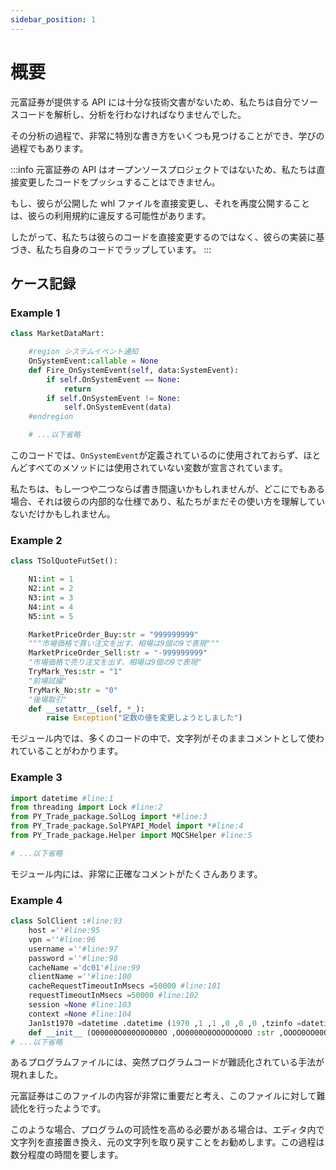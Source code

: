 ```yaml
---
sidebar_position: 1
---
```


# 概要

元富証券が提供する API には十分な技術文書がないため、私たちは自分でソースコードを解析し、分析を行わなければなりませんでした。

その分析の過程で、非常に特別な書き方をいくつも見つけることができ、学びの過程でもあります。

:::info
元富証券の API はオープンソースプロジェクトではないため、私たちは直接変更したコードをプッシュすることはできません。

もし、彼らが公開した whl ファイルを直接変更し、それを再度公開することは、彼らの利用規約に違反する可能性があります。

したがって、私たちは彼らのコードを直接変更するのではなく、彼らの実装に基づき、私たち自身のコードでラップしています。
:::

## ケース記録

### Example 1

```python title="SolPYAPI/PY_Trade_package/MarketDataMart.py"
class MarketDataMart:

    #region システムイベント通知
    OnSystemEvent:callable = None
    def Fire_OnSystemEvent(self, data:SystemEvent):
        if self.OnSystemEvent == None:
            return
        if self.OnSystemEvent != None:
            self.OnSystemEvent(data)
    #endregion

    # ...以下省略
```

このコードでは、`OnSystemEvent`が定義されているのに使用されておらず、ほとんどすべてのメソッドには使用されていない変数が宣言されています。

私たちは、もし一つや二つならば書き間違いかもしれませんが、どこにでもある場合、それは彼らの内部的な仕様であり、私たちがまだその使い方を理解していないだけかもしれません。

### Example 2

```python title="SolPYAPI/PY_Trade_package/SolPYAPI_Model.py"
class TSolQuoteFutSet():

    N1:int = 1
    N2:int = 2
    N3:int = 3
    N4:int = 4
    N5:int = 5

    MarketPriceOrder_Buy:str = "999999999"
    """市場価格で買い注文を出す、相場は9個の9で表現"""
    MarketPriceOrder_Sell:str = "-999999999"
    "市場価格で売り注文を出す、相場は9個の9で表現"
    TryMark_Yes:str = "1"
    "前場試撮"
    TryMark_No:str = "0"
    "後場取引"
    def __setattr__(self, *_):
        raise Exception("定数の値を変更しようとしました")
```

モジュール内では、多くのコードの中で、文字列がそのままコメントとして使われていることがわかります。

### Example 3

```python title="SolPYAPI/PY_Trade_package/SolClientOB.py"
import datetime #line:1
from threading import Lock #line:2
from PY_Trade_package.SolLog import *#line:3
from PY_Trade_package.SolPYAPI_Model import *#line:4
from PY_Trade_package.Helper import MQCSHelper #line:5

# ...以下省略
```

モジュール内には、非常に正確なコメントがたくさんあります。

### Example 4

```python title="SolPYAPI/PY_Trade_package/SolClientOB.py"
class SolClient :#line:93
    host =''#line:95
    vpn =''#line:96
    username =''#line:97
    password =''#line:98
    cacheName ='dc01'#line:99
    clientName =''#line:100
    cacheRequestTimeoutInMsecs =50000 #line:101
    requestTimeoutInMsecs =50000 #line:102
    session =None #line:103
    context =None #line:104
    Jan1st1970 =datetime .datetime (1970 ,1 ,1 ,0 ,0 ,0 ,tzinfo =datetime .timezone .utc )#line:106
    def __init__ (O00000O000O0O000O ,OO0000O0OOOOOOO0O :str ,OOOO0OO00O00OOO00 :str ,O00O0OO0OO00OOOOO :str ,OO000OO0O0O00O0OO :str ,O0OOO0O0000OO000O :SolaceLog ,clientName :str =""):#line:107
# ...以下省略
```

あるプログラムファイルには、突然プログラムコードが難読化されている手法が現れました。

元富証券はこのファイルの内容が非常に重要だと考え、このファイルに対して難読化を行ったようです。

このような場合、プログラムの可読性を高める必要がある場合は、エディタ内で文字列を直接置き換え、元の文字列を取り戻すことをお勧めします。この過程は数分程度の時間を要します。
